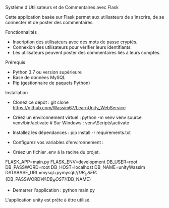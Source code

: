 Système d'Utilisateurs et de Commentaires avec Flask

Cette application basée sur Flask permet aux utilisateurs de s'inscrire, de se connecter et de poster des commentaires.

Fonctionnalités
* Inscription des utilisateurs avec des mots de passe cryptés.
* Connexion des utilisateurs pour vérifier leurs identifiants.
* Les utilisateurs peuvent poster des commentaires liés à leurs comptes.

Prérequis
* Python 3.7 ou version supérieure
* Base de données MySQL
* Pip (gestionnaire de paquets Python)

Installation

* Clonez ce dépôt : git clone https://github.com/Wassim67/LearnUnity_WebService

* Créez un environnement virtuel : python -m venv venv
source venv/bin/activate   # Sur Windows : venv\Scripts\activate

* Installez les dépendances : pip install -r requirements.txt

* Configurez vos variables d'environnement : 
 - Créez un fichier .env à la racine du projet.
  
FLASK_APP=main.py
FLASK_ENV=development
DB_USER=root
DB_PASSWORD=root
DB_HOST=localhost
DB_NAME=unityWassim
DATABASE_URL=mysql+pymysql://${DB_USER}:${DB_PASSWORD}@${DB_HOST}/${DB_NAME}


* Demarrer l'application : python main.py


L'application unity est prête à être utilisé.